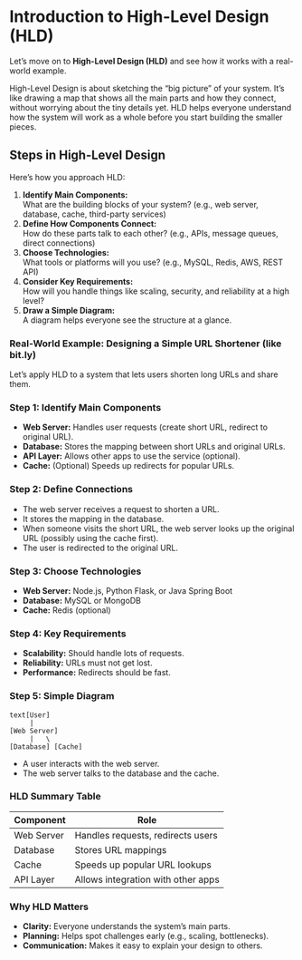 # Introduction to High-Level Design (HLD)

Let’s move on to **High-Level Design (HLD)** and see how it works with a real-world example.

High-Level Design is about sketching the “big picture” of your system. It’s like drawing a map that shows all the main parts and how they connect, without worrying about the tiny details yet. HLD helps everyone understand how the system will work as a whole before you start building the smaller pieces.

## Steps in High-Level Design <a href="#steps-in-high-level-design" id="steps-in-high-level-design"></a>

Here’s how you approach HLD:

1. **Identify Main Components:**\
   What are the building blocks of your system? (e.g., web server, database, cache, third-party services)
2. **Define How Components Connect:**\
   How do these parts talk to each other? (e.g., APIs, message queues, direct connections)
3. **Choose Technologies:**\
   What tools or platforms will you use? (e.g., MySQL, Redis, AWS, REST API)
4. **Consider Key Requirements:**\
   How will you handle things like scaling, security, and reliability at a high level?
5. **Draw a Simple Diagram:**\
   A diagram helps everyone see the structure at a glance.

### Real-World Example: Designing a Simple URL Shortener (like bit.ly) <a href="#real-world-example-designing-a-simple-url-shortene" id="real-world-example-designing-a-simple-url-shortene"></a>

Let’s apply HLD to a system that lets users shorten long URLs and share them.

### **Step 1: Identify Main Components**

* **Web Server:** Handles user requests (create short URL, redirect to original URL).
* **Database:** Stores the mapping between short URLs and original URLs.
* **API Layer:** Allows other apps to use the service (optional).
* **Cache:** (Optional) Speeds up redirects for popular URLs.

### **Step 2: Define Connections**

* The web server receives a request to shorten a URL.
* It stores the mapping in the database.
* When someone visits the short URL, the web server looks up the original URL (possibly using the cache first).
* The user is redirected to the original URL.

### **Step 3: Choose Technologies**

* **Web Server:** Node.js, Python Flask, or Java Spring Boot
* **Database:** MySQL or MongoDB
* **Cache:** Redis (optional)

### **Step 4: Key Requirements**

* **Scalability:** Should handle lots of requests.
* **Reliability:** URLs must not get lost.
* **Performance:** Redirects should be fast.

### **Step 5: Simple Diagram**

```
text[User] 
     | 
[Web Server] 
     |   \
[Database] [Cache]
```

* A user interacts with the web server.
* The web server talks to the database and the cache.

### HLD Summary Table <a href="#hld-summary-table" id="hld-summary-table"></a>

| Component  | Role                               |
| ---------- | ---------------------------------- |
| Web Server | Handles requests, redirects users  |
| Database   | Stores URL mappings                |
| Cache      | Speeds up popular URL lookups      |
| API Layer  | Allows integration with other apps |

### Why HLD Matters <a href="#why-hld-matters" id="why-hld-matters"></a>

* **Clarity:** Everyone understands the system’s main parts.
* **Planning:** Helps spot challenges early (e.g., scaling, bottlenecks).
* **Communication:** Makes it easy to explain your design to others.
